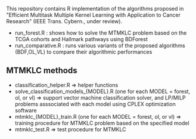 This repository contains R implementation of the algorithms proposed in "Efficient Multitask Multiple Kernel Learning with Application to Cancer Research" (IEEE Trans. Cybern., under review).

* run_forest.R : shows how to solve the MTMKLC problem based on the TCGA cohorts and Hallmark pathways using BDForest
* run_comparative.R : runs various variants of the proposed algorithms (BDF,OL,VL) to compare their algorithmic performances

MTMKLC methods
------------
* classification_helper.R => helper functions
* solve_classification_models_{MODEL}.R (one for each MODEL = forest, ol, or vl) => support vector machine classification solver, and LP/MILP problems asssociated with each model using CPLEX optimization software
* mtmklc_{MODEL}_train.R (one for each MODEL = forest, ol, or vl) => training procedure for MTMKLC problem based on the specified model
* mtmklc_test.R => test procedure for MTMKLC


